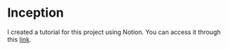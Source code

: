 # Inception
I created a tutorial for this project using Notion. You can access it through this [link](https://reurl.cc/Nq4YKm). 
